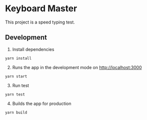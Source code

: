 # Keyboard Master

This project is a speed typing test.

## Development

1. Install dependencies

```
yarn install
```

2. Runs the app in the development mode on [http://localhost:3000](http://localhost:3000)

```
yarn start
```

3. Run test

```
yarn test
```

4. Builds the app for production

```
yarn build
```
